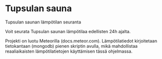 # Tupsulan sauna
Tupsulan saunan lämpötilan seuranta

Voit seurata Tupsulan saunan lämpötilaa edellisten 24h ajalta.

Projekti on luotu Meteorilla (docs.meteor.com). Lämpötilatiedot kirjoitetaan tietokantaan (mongodb) pienen skriptin avulla, mikä mahdollistaa reaaliaikaisten lämpötilatietojen käyttämisen tässä ohjelmassa.
